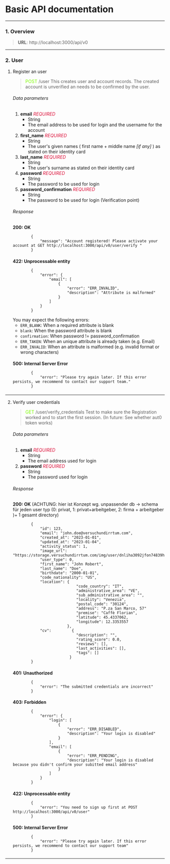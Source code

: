 
# Basic API documentation

***

### 1. Overview

> **URL**: http://localhost:3000/api/v0
>
***

### 2. User

1. Register an user
   >  <span style="color:lawngreen"> POST </span> /user
   This creates user and account records. The created account is unverified an needs to be confirmed by the user.
    ####
    ###### Data parameters
    1. **email** *<span style="color:crimson">REQUIRED </span>*
        + String
        + The email address to be used for login and the username for the account
    2. **first_name** *<span style="color:crimson">REQUIRED </span>*
        + String
        + The user's given names ( first name + middle name *[if any]* ) as stated on their identity card
    3. **last_name** *<span style="color:crimson">REQUIRED </span>*
        + String
        + The user's surname as stated on their identity card
    4. **password** *<span style="color:crimson">REQUIRED </span>*
        + String
        + The password to be used for login
    5. **password_confirmation** *<span style="color:crimson">REQUIRED </span>*
       + String
       + The password to be used for login (Verification point)
    ####
    ###### Response
   **200: OK**
    ```   
            {
                "message": "Account registered! Please activate your account at GET http://localhost:3000/api/v0/user/verify "
            }
    ```
    ####
   **422: Unprocessable entity**
    ```   
            {
                "error": {
                    "email": [
                        {
                            "error": "ERR_INVALID",
                            "description": "Attribute is malformed"
                        }
                    ]   
                }       
            }
    ```
   You may expect the following errors:
     + ``ERR_BLANK``: When a required attribute is blank
     + ``blank``: When the password attribute is blank
     + ``confirmation``: When password != password_confirmation
     + ``ERR_TAKEN``: When an unique attribute is already taken (e.g. Email)
     + ``ERR_INVALID``: When an attribute is malformed (e.g. invalid format or wrong characters)
   ####
   **500: Internal Server Error**
    ```   
            {
                "error": "Please try again later. If this error persists, we recommend to contact our support team."
            }
    ```
    ####
***
2. Verify user credentials
    >  <span style="color:lawngreen"> GET </span> /user/verify_credentials
   Test to make sure the Registration worked and to start the first session. (In future: See whether aut0 token works)
   ####
   ###### Data parameters
    1. **email** *<span style="color:crimson">REQUIRED </span>*
        + String
        + The email address used for login
    2. **password** *<span style="color:crimson">REQUIRED </span>*
        + String
        + The password used for login
    ###### Response
   **200: OK** (ACHTUNG: hier ist Konzept wg. unpassender db -> schema für jeden user typ (0: privat, 1: privat+arbeitgeber, 2: firma + arbeitgeber )+ 1 gesamt directory)
    ```   
            {
                "id": 123,
                "email": "john.doe@versuchundirrtum.com",
                "created_at": "2023-01-01",
                "updated_at": "2023-01-04",
                "activity_status": 1,
                "image_url": "https://storage.versuchundirrtum.com/img/user/dnliha3092jfon74839hf.jpg",
                "user_type": 0,
                "first_name": "John Robert",
                "last_name": "Doe",
                "birthdate": "2000-01-01",
                "code_nationality": "US",
                "location": {
                                "code_country": "IT",
                                "administrative_area": "VE",
                                "sub_administrative_area": "",
                                "locality": "Venezia",
                                "postal_code": "30124",
                                "address": "P.za San Marco, 57"
                                "premise": "Caffè Florian",
                                "latitude": 45.4337062,
                                "longitude": 12.3353557
                            },
                "cv":         {
                                "description": "",
                                "rating_score": 0.0,
                                "reviews": [],
                                "last_activities": [],
                                "tags": []
                             }
            }
    ```
   ####
   **401: Unauthorized**
    ```   
            {
                "error": "The submitted credentials are incorrect"
            }
    ```
   ####
   **403: Forbidden**
    ```   
            {
                "error": {
                    "login": [
                        {
                            "error": "ERR_DISABLED",
                            "description": "Your login is disabled"
                        }
                    ],
                    "email": [
                        {
                            "error": "ERR_PENDING",
                            "description": "Your login is disabled because you didn't confirm your subitted email address"
                        }
                    ]   
                }       
            }
    ```
   ####
   **422: Unprocessable entity**
    ```   
            {
                "error": "You need to sign up first at POST http://localhost:3000/api/v0/user"
            }
    ```
   ####
   **500: Internal Server Error**
    ```   
            {
                "error": "Please try again later. If this error persists, we recommend to contact our support team"
            }
    ```
   ####

***




